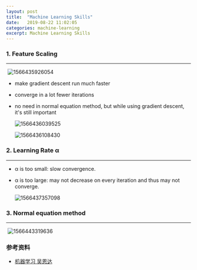 ```yaml
---
layout: post
title:  "Machine Learning Skills"
date:   2019-08-22 11:02:05
categories: machine-learning
excerpt: Machine Learning Skills
---
```


### 1. Feature Scaling

------

​		![1566435926054]({{site.baseurl}}/static/image/1566435926054.png)

- make gradient descent run much faster

- converge in a lot fewer iterations

- no need in normal equation method, but while using gradient descent, it's still important 

  ![1566436039525]({{site.baseurl}}/static/image/1566436039525.png)

  ![1566436108430]({{site.baseurl}}/static/image/1566436108430.png)

### 2. Learning Rate α

------

- α is too small: slow convergence.
- α is too large: may not decrease on every iteration and thus may not converge. 

  ![1566437357098]({{site.baseurl}}/static/image/1566437357098.png)

### 3. Normal equation method

------

​		![1566443319636]({{site.baseurl}}/static/image/1566443319636.png)

### 参考资料
* [机器学习 吴恩达](https://study.163.com/course/courseMain.htm?courseId=1004570029&_trace_c_p_k2_=f1158da157aa45e29e9dc717d5be9260)